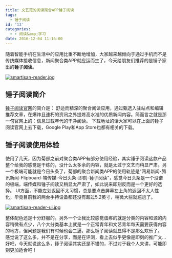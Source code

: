 ```yaml
---
title: 文艺范的阅读聚合APP锤子阅读
tags:
  - 锤子阅读
id: '13'
categories:
  - - 阅读&amp;学习
date: 2016-12-04 11:16:00
---
```


随着智能手机在生活中的应用比重不断地增加，大家越来越倾向于通过手机而不是传统媒体接收信息，新闻聚合类APP就应运而生了，今天给朋友们推荐的是锤子家出的**锤子阅读**。

[![smartisan-reader.jpg](https://www.jubuzz.com/usr/uploads/2016/12/1039770495.jpg)](https://www.jubuzz.com/usr/uploads/2016/12/1039770495.jpg)

## 锤子阅读简介

[锤子阅读官网](http://www.smartisan.com/apps/reader)的简介是： 舒适而精深的聚合阅读应用，通过甄选入驻站点和编辑推荐文章，在爆炸且速朽的资讯之外提炼高水准的优质新闻内容。简而言之就是那一句官网上的：信息过载年代的干净阅读。 下载地址的话大家可以在上面的锤子阅读官网上去下载，Google Play和App Store也都有相关的下载。

## 锤子阅读使用体验

使用了几天，因为菊部之前对聚合类APP有部分使用经验，其实锤子阅读这款产品整个给我的感觉是干练的，没什么太多余的内容，就是太过于文艺而稍显严肃。另一个极端可能就是今日头条了，菊部的聚合新闻类APP的使用轨迹是“网易新闻-腾讯新闻-Flipboard-端传媒-今日头条-即刻-锤子阅读”，感觉今日头条是一个没谱的极端，端传媒和锤子阅读又稍显太严肃了，如此说来即刻反而是一个更好的选择。 UI方面，不能左划返回不太习惯，总是要点击屏幕左上角的返回不太人性化，毕竟目前我的两台手持设备都还没有超过5.2英寸，稍微大些就尴尬了。

[![smartisan-reader-ui.jpg](https://www.jubuzz.com/usr/uploads/2016/12/2702422492.jpg)](https://www.jubuzz.com/usr/uploads/2016/12/2702422492.jpg)

整体配色还是十分舒服的。另外一个让我比较感觉蛋疼的就是分类的内容和源的内容稍微有点少，八个大分类基本上就是一个正常青年和文艺青年每天需要获得内容的地方，但问题是我们有时候也会二逼，那么锤子阅读就显得不是那么欢乐了。 感觉说了这么多，并不是在分享，而是在评测，看上去似乎更像是即刻的推广文...好吧，今天就说这么多，锤子阅读其实还是不错的，不过对于我个人来讲，可能即刻更加适合吧！